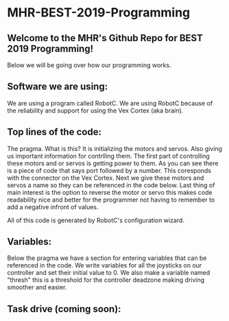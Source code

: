 # MHR-BEST-2019-Programming

## Welcome to the MHR's Github Repo for BEST 2019 Programming!
Below we will be going over how our programming works. 

## Software we are using:
We are using a program called RobotC. We are using RobotC because of the reliability and support for using the Vex Cortex (aka brain).

## Top lines of the code:
The pragma. What is this? It is initializing the motors and servos. Also giving us important information for contrlling them. 
The first part of controlling these motors and or servos is getting power to them. As you can see there is a piece of code that says port followed by a number. This coresponds with the connector on the Vex Cortex. Next we give these motors and servos a name so they can be referenced in the code below. Last thing of main interest is the option to reverse the motor or servo this makes code readability nice and better for the programmer not having to remember to add a negative infront of values. 

All of this code is generated by RobotC's configuration wizard.

## Variables:
Below the pragma we have a section for entering variables that can be referenced in the code. We write variables for all the joysticks on our controller and set their initial value to 0. We also make a variable named "thresh" this is a threshold for the controller deadzone making driving smoother and easier. 

## Task drive (coming soon): 
